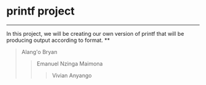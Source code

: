 # printf project
***
In this project, we will be creating our own version of printf that will be producing output according to format.
**
> Alang'o Bryan
>> Emanuel Nzinga Maimona
>>> Vivian Anyango